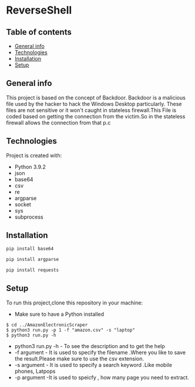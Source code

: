 # ReverseShell

## Table of contents

* [General info](#general-info)
* [Technologies](#technologies)
* [Installation](#Installation)
* [Setup](#setup)


## General info
This project is based on the concept of Backdoor. Backdoor is a malicious file used by the hacker to hack the Windows Desktop particularly. These files are not sensitive or it won't caught in stateless firewall.This File is coded based on getting the connection from the victim.So in the stateless firewall allows the connection from that p.c

## Technologies
Project is created with:
* Python 3.9.2
* json
* base64
* csv
* re
* argparse
* socket
* sys
* subprocess


## Installation

```bash
pip install base64
```

```bash
pip install argparse
```
```bash
pip install requests
```

## Setup
To run this project,clone this repository in your machine:

* Make sure to have a Python installed 

```
$ cd ../AmazonElectronicScraper
$ python3 run.py -p 1 -f "amazon.csv" -s "laptop"
$ python3 run.py -h 
```
* python3 run.py -h - To see the description and to get the help
* -f argument - It is used to specify the filename .Where you like to save the result.Please make sure to use the csv extension.
* -s argument - It is used to specify a search keyword .Like mobile phones, Latpops
* -p argument -It is used to speicfy , how many page you need to extract.
